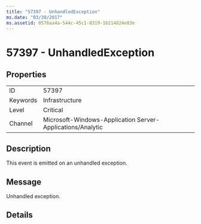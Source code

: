 ```yaml
---
title: "57397 - UnhandledException"
ms.date: "03/30/2017"
ms.assetid: 0576aa4a-544c-45c1-8319-1b214824e83e
---
```

# 57397 - UnhandledException
## Properties  
  
|||  
|-|-|  
|ID|57397|  
|Keywords|Infrastructure|  
|Level|Critical|  
|Channel|Microsoft-Windows-Application Server-Applications/Analytic|  
  
## Description  
 This event is emitted on an unhandled exception.  
  
## Message  
 Unhandled exception.  
  
## Details
